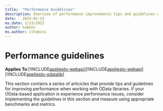 ```yaml
---
title:  "Performance Guidelines"
description: Overview of performance improvements tips and guidelines when using OData libraries.
date:   2024-01-23
ms.date: 1/23/2023
author: habbes
ms.author: clhabins
---
```


# Performance guidelines

**Applies To**:[!INCLUDE[appliesto-webapi](../includes/appliesto-webapi-v8.md)][!INCLUDE[appliesto-webapi](../includes/appliesto-webapi-v7.md)][!INCLUDE[appliesto-odatalib](../includes/appliesto-odatalib-v7.md)]

This section contains a series of articicles that provide tips and guidelines for improving performance when working with OData libraries. If your OData-based application is experience performance issues, consider implementing the guidelines in this section and measure using appropriate benchmarks and metrics.
